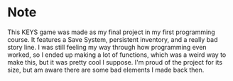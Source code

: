 # Note
This KEYS game was made as my final project in my first programming course. It features a Save System, persistent inventory, and a really bad story line.
I was still feeling my way through how programming even worked, so I ended up making a lot of functions, which was a weird way to make this, but it was pretty cool I suppose. I'm proud of the project for its size, but am aware there are some bad elements I made back then.
